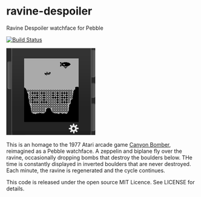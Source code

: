 # ravine-despoiler
Ravine Despoiler watchface for Pebble

[![Build Status](https://travis-ci.org/unwiredben/ravine-despoiler.svg)](https://travis-ci.org/unwiredben/ravine-despoiler)

![Screenshot](screenshot.png)

This is an homage to the 1977 Atari arcade game
[Canyon Bomber](http://www.mobygames.com/game/canyon-bomber), reimagined
as a Pebble watchface.  A zeppelin and biplane fly over the ravine, occasionally
dropping bombs that destroy the boulders below.  THe time is constantly displayed
in inverted boulders that are never destroyed.  Each minute, the ravine is
regenerated and the cycle continues.

This code is released under the open source MIT Licence.  See LICENSE for details.